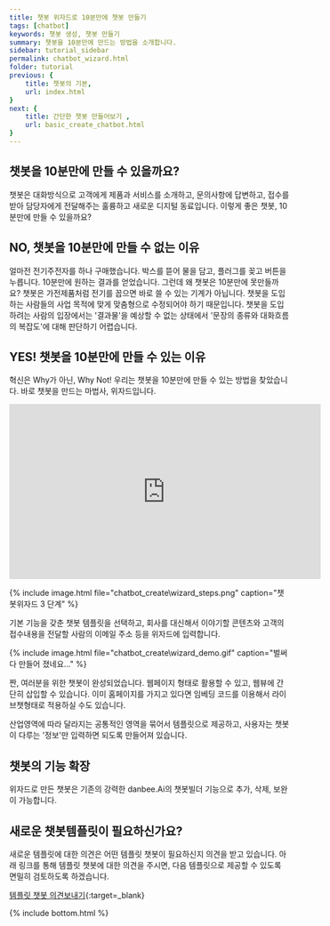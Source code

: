 ```yaml
---
title: 챗봇 위자드로 10분만에 챗봇 만들기
tags: [chatbot]
keywords: 챗봇 생성, 챗봇 만들기
summary: 챗봇을 10분만에 만드는 방법을 소개합니다.
sidebar: tutorial_sidebar
permalink: chatbot_wizard.html
folder: tutorial
previous: {
    title: 챗봇의 기본,
    url: index.html
}
next: {
    title: 간단한 챗봇 만들어보기 ,
    url: basic_create_chatbot.html
}
---
```






## 챗봇을 10분만에 만들 수 있을까요?
챗봇은 대화방식으로 고객에게 제품과 서비스를 소개하고, 문의사항에 답변하고, 접수를 받아 담당자에게 전달해주는 훌륭하고 새로운 디지털 동료입니다. 이렇게 좋은 챗봇, 10분만에 만들 수 있을까요?

## NO, 챗봇을 10분만에 만들 수 없는 이유
얼마전 전기주전자를 하나 구매했습니다. 박스를 뜯어 물을 담고, 플러그를 꽂고 버튼을 누릅니다. 10분만에 원하는 결과를 얻었습니다. 그런데 왜 챗봇은 10분만에 못만들까요?
챗봇은 가전제품처럼 전기를 꼽으면 바로 쓸 수 있는 기계가 아닙니다. 챗봇을 도입하는 사람들의 사업 목적에 맞게 맞춤형으로 수정되어야 하기 때문입니다. 챗봇을 도입하려는 사람의 입장에서는 '결과물'을 예상할 수 없는 상태에서 '문장의 종류와 대화흐름의 복잡도'에 대해 판단하기 어렵습니다. 

## YES! 챗봇을 10분만에 만들 수 있는 이유
혁신은 Why가 아닌, Why Not! 우리는 챗봇을 10분만에 만들 수 있는 방법을 찾았습니다.
바로 챗봇을 만드는 마법사, 위자드입니다. 

<div class="videowrapper">
<iframe width="560" height="315" src="https://www.youtube.com/embed/V5p8JaK5eGE" frameborder="0" allow="accelerometer; autoplay; encrypted-media; gyroscope; picture-in-picture" allowfullscreen></iframe>
</div>

{% include image.html file="chatbot_create\wizard_steps.png"  caption="챗봇위자드 3 단계" %}


기본 기능을 갖춘 챗봇 템플릿을 선택하고, 회사를 대신해서 이야기할 콘텐츠와 고객의 접수내용을 전달할 사람의 이메일 주소 등을 위자드에 입력합니다.

{% include image.html file="chatbot_create\wizard_demo.gif"  caption="벌써 다 만들어 졌네요..." %}

짠, 여러분을 위한 챗봇이 완성되었습니다. 웹페이지 형태로 활용할 수 있고, 웹뷰에 간단히 삽입할 수 있습니다. 이미 홈페이지를 가지고 있다면 임베딩 코드를 이용해서 라이브챗형태로 적용하실 수도 있습니다.
 
산업영역에 따라 달라지는 공통적인 영역을 묶어서 템플릿으로 제공하고, 사용자는 챗봇이 다루는 '정보'만 입력하면 되도록 만들어져 있습니다. 

## 챗봇의 기능 확장
위자드로 만든 챗봇은 기존의 강력한 danbee.Ai의 챗봇빌더 기능으로 추가, 삭제, 보완이 가능합니다. 

## 새로운 챗봇템플릿이 필요하신가요?
새로운 템플릿에 대한 의견은 어떤 템플릿 챗봇이 필요하신지 의견을 받고 있습니다.
아래 링크를 통해 템플릿 챗봇에 대한 의견을 주시면, 다음 템플릿으로 제공할 수 있도록 면밀히 검토하도록 하겠습니다.  

[템플릿 챗봇 의견보내기](https://frogue.danbee.ai/?chatbot_id=f809afc6-927a-40e1-bca2-19cc07aa352e){:target=_blank}


{% include bottom.html %}

